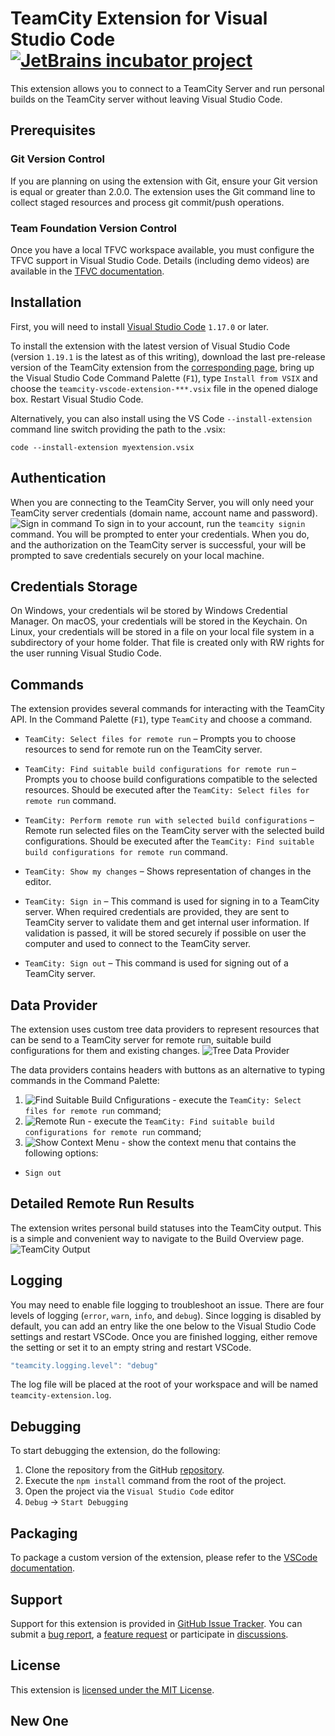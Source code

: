 # TeamCity Extension for Visual Studio Code [![JetBrains incubator project](assets/project-incubator-brightgreen.png)](https://confluence.jetbrains.com/display/ALL/JetBrains+on+GitHub)

This extension allows you to connect to a TeamCity Server and run personal builds on the TeamCity server without leaving Visual Studio Code.

## Prerequisites
### Git Version Control
If you are planning on using the extension with Git, ensure your Git version is equal or greater than 2.0.0. The extension uses the Git command line to collect staged resources and process git commit/push operations. 

### Team Foundation Version Control
Once you have a local TFVC workspace available, you must configure the TFVC support in Visual Studio Code. Details (including demo videos) are available in the [TFVC documentation](https://github.com/microsoft/vsts-vscode/blob/master/TFVC_README.md).

## Installation
First, you will need to install [Visual Studio Code](https://code.visualstudio.com/download) `1.17.0` or later.

To install the extension with the latest version of Visual Studio Code (version `1.19.1` is the latest as of this writing), download the last pre-release version of the TeamCity extension from the [corresponding page](https://github.com/JetBrains/teamcity-vscode-extension/releases), bring up the Visual Studio Code Command Palette (`F1`), type `Install from VSIX` and choose the `teamcity-vscode-extension-***.vsix` file in the opened dialoge box. Restart Visual Studio Code. 

Alternatively, you can also install using the VS Code ```--install-extension``` command line switch providing the path to the .vsix: 
```
code --install-extension myextension.vsix
```
## Authentication
When you are connecting to the TeamCity Server, you will only need your TeamCity server credentials (domain name, account name and password).
![Sign in command](assets/tc-signin-command.png)
To sign in to your account, run the `teamcity signin` command. You will be prompted to enter your credentials. When you do, and the authorization on the TeamCity server is successful, your will be prompted to save credentials securely on your local machine.

## Credentials Storage
On Windows, your credentials wil be stored by Windows Credential Manager. On macOS, your credentials will be stored in the Keychain. On Linux, your credentials will be stored in a file on your local file system in a subdirectory of your home folder. That file is created only with RW rights for the user running Visual Studio Code.

## Commands
The extension provides several commands for interacting with the TeamCity API. 
In the Command Palette (`F1`), type `TeamCity` and choose a command.

* `TeamCity: Select files for remote run` – Prompts you to choose resources to send for remote run on the TeamCity server.

* `TeamCity: Find suitable build configurations for remote run` – Prompts you to choose build configurations compatible to the selected resources.
Should be executed after the `TeamCity: Select files for remote run` command.

* `TeamCity: Perform remote run with selected build configurations` – Remote run selected files on the TeamCity server with the selected build configurations.
Should be executed after the `TeamCity: Find suitable build configurations for remote run` command.

* `TeamCity: Show my changes` – Shows representation of changes in the editor.

* `TeamCity: Sign in` – This command is used for signing in to a TeamCity server. When required credentials are provided, they are sent to TeamCity server
to validate them and get internal user information. If validation is passed, it will be stored securely if possible on user
the computer and used to connect to the TeamCity server.

* `TeamCity: Sign out` – This command is used for signing out of a TeamCity server.

## Data Provider
The extension uses custom tree data providers to represent resources that can be send to a TeamCity server for remote run, suitable build configurations for them and existing changes.
![Tree Data Provider](assets/tc-build-configuration-provider.png)

The data providers contains headers with buttons as an alternative to typing commands in the Command Palette:
1. ![Find Suitable Build Cnfigurations](assets/tc-find-suitable-build-configurations.png) - execute the `TeamCity: Select files for remote run` command;
2. ![Remote Run](assets/tc-remote-run.png) - execute the `TeamCity: Find suitable build configurations for remote run` command;
3. ![Show Context Menu](assets/tc-show-context-menu.png) - show the context menu that contains the following options:
* `Sign out`

## Detailed Remote Run Results
The extension writes personal build statuses into the TeamCity output. This is a simple and convenient way to navigate to the Build Overview page.
![TeamCity Output](assets/tc-notifications.png)

## Logging
You may need to enable file logging to troubleshoot an issue. There are four levels of logging (`error`,
`warn`, `info`, and `debug`). Since logging is disabled by default, you can add an entry like the one below
to the Visual Studio Code settings and restart VSCode. Once you are finished logging, either remove the setting or set it to an empty string and restart VSCode.
```javascript
"teamcity.logging.level": "debug"
```
The log file will be placed at the root of your workspace and will be named `teamcity-extension.log`.

## Debugging
To start debugging the extension, do the following:
1. Clone the repository from the GitHub [repository](https://github.com/rugpanov/teamcity-vscode-extension).
2. Execute the `npm install` command from the root of the project.
3. Open the project via the `Visual Studio Code` editor
4. `Debug` -> `Start Debugging` 

## Packaging
To package a custom version of the extension, please refer to the [VSCode documentation](https://code.visualstudio.com/docs/extensions/publish-extension#_packaging-extensions).

## Support
Support for this extension is provided in [GitHub Issue Tracker](https://github.com/rugpanov/teamcity-vscode-extension/issues). You
can submit a [bug report](https://github.com/rugpanov/teamcity-vscode-extension/issues/new), a [feature request](https://github.com/rugpanov/teamcity-vscode-extension/issues/new)
or participate in [discussions](https://github.com/rugpanov/teamcity-vscode-extension/issues).

## License
This extension is [licensed under the MIT License](LICENSE.txt).

## New One